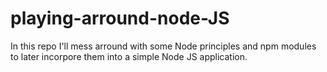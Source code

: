 <h1>playing-arround-node-JS</h1>

In this repo I'll mess arround with some Node principles and npm modules to later incorpore them into a simple Node JS application.
